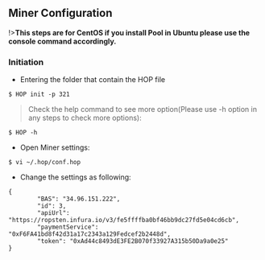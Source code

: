 ## Miner Configuration <!-- {docsify-ignore} -->

!>**This steps are for CentOS if you install Pool in Ubuntu please use the console command accordingly.**


### Initiation <!-- {docsify-ignore} -->

+ Entering the folder that contain the HOP file

```console
$ HOP init -p 321
```

>Check the help command to see more option(Please use -h option in any steps to check more options):

```console
$ HOP -h
```

+ Open Miner settings:

```console
$ vi ~/.hop/conf.hop
```

+ Change the settings as following:

```
{
        "BAS": "34.96.151.222",
        "id": 3,
        "apiUrl": "https://ropsten.infura.io/v3/fe5ffffba0bf46bb9dc27fd5e04cd6cb",
        "paymentService": "0xF6FA41bd8f42d31a17c2343a129Fedcef2b2448d",
        "token": "0xAd44c8493dE3FE2B070f33927A315b50Da9a0e25"
}
```